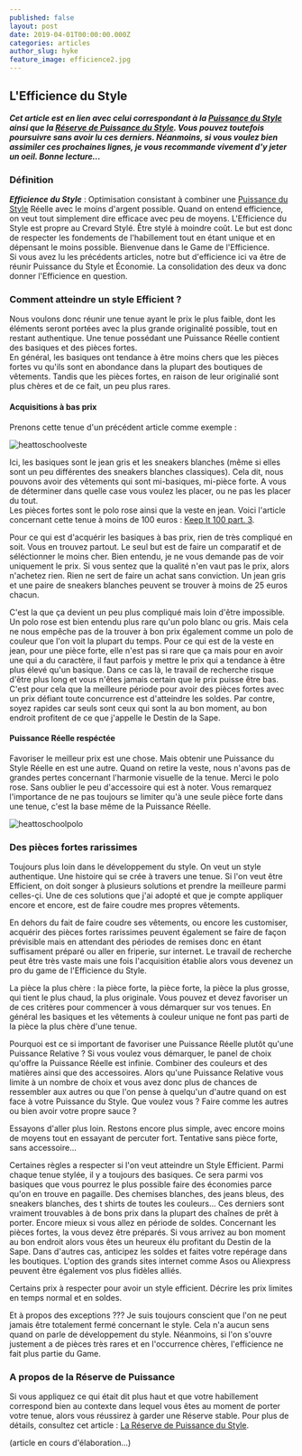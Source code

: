```yaml
---
published: false
layout: post
date: 2019-04-01T00:00:00.000Z
categories: articles
author_slug: hyke
feature_image: efficience2.jpg
---
```

## L'Efficience du Style

***Cet article est en lien avec celui correspondant à la [Puissance du Style](http://www.crevardstyle.com/La-Puissance-du-Style) ainsi que la [Réserve de Puissance du Style](http://www.crevardstyle.com/La-R%C3%A9serve-de-Puissance-du-Style). Vous pouvez toutefois poursuivre sans avoir lu ces derniers. Néanmoins, si vous voulez bien assimiler ces prochaines lignes, je vous recommande vivement d'y jeter un oeil. Bonne lecture...***

### Définition

***Efficience du Style*** : Optimisation consistant à combiner une [Puissance du Style](http://www.crevardstyle.com/La-Puissance-du-Style) Réelle avec le moins d'argent possible. Quand on entend efficience, on veut tout simplement dire efficace avec peu de moyens. L'Efficience du Style est propre au Crevard Stylé. Être stylé à moindre coût. Le but est donc de respecter les fondements de l'habillement tout en étant unique et en dépensant le moins possible. Bienvenue dans le Game de l'Efficience.  
Si vous avez lu les précédents articles, notre but d'efficience ici va être de réunir Puissance du Style et Économie. La consolidation des deux va donc donner l'Efficience en question.

### Comment atteindre un style Efficient ?

Nous voulons donc réunir une tenue ayant le prix le plus faible, dont les éléments seront portées avec la plus grande originalité possible, tout en restant authentique. Une tenue possédant une Puissance Réelle contient des basiques et des pièces fortes.  
En général, les basiques ont tendance à être moins chers que les pièces fortes vu qu'ils sont en abondance dans la plupart des boutiques de vêtements. Tandis que les pièces fortes, en raison de leur originalié sont plus chères et de ce fait, un peu plus rares.

#### Acquisitions à bas prix

Prenons cette tenue d'un précédent article comme exemple : 

![heattoschoolveste]({{site.url}}/{{site.baseurl}}img/heattoschoolveste.jpeg)

Ici, les basiques sont le jean gris et les sneakers blanches (même si elles sont un peu différentes des sneakers blanches classiques). Cela dit, nous pouvons avoir des vêtements qui sont mi-basiques, mi-pièce forte. A vous de déterminer dans quelle case vous voulez les placer, ou ne pas les placer du tout.  
Les pièces fortes sont le polo rose ainsi que la veste en jean. Voici l'article concernant cette tenue à moins de 100 euros : [Keep It 100 part. 3](http://www.crevardstyle.com/Keep-It-100-part-3).  

Pour ce qui est d'acquérir les basiques à bas prix, rien de très compliqué en soit. Vous en trouvez partout. Le seul but est de faire un comparatif et de séléctionner le moins cher. Bien entendu, je ne vous demande pas de voir uniquement le prix. Si vous sentez que la qualité n'en vaut pas le prix, alors n'achetez rien. Rien ne sert de faire un achat sans conviction. Un jean gris et une paire de sneakers blanches peuvent se trouver à moins de 25 euros chacun.  

C'est la que ça devient un peu plus compliqué mais loin d'être impossible. Un polo rose est bien entendu plus rare qu'un polo blanc ou gris. Mais cela ne nous empêche pas de la trouver à bon prix également comme un polo de couleur que l'on voit la plupart du temps. Pour ce qui est de la veste en jean, pour une pièce forte, elle n'est pas si rare que ça mais pour en avoir une qui a du caractère, il faut parfois y mettre le prix qui a tendance à être plus élevé qu'un basique. Dans ce cas là, le travail de recherche risque d'être plus long et vous n'êtes jamais certain que le prix puisse être bas. C'est pour cela que la meilleure période pour avoir des pièces fortes avec un prix défiant toute concurrence est d'atteindre les soldes. Par contre, soyez rapides car seuls sont ceux qui sont la au bon moment, au bon endroit profitent de ce que j'appelle le Destin de la Sape.  

#### Puissance Réelle respéctée

Favoriser le meilleur prix est une chose. Mais obtenir une Puissance du Style Réelle en est une autre. Quand on retire la veste, nous n'avons pas de grandes pertes concernant l'harmonie visuelle de la tenue. Merci le polo rose. Sans oublier le peu d'accessoire qui est à noter. Vous remarquez l'importance de ne pas toujours se limiter qu'à une seule pièce forte dans une tenue, c'est la base même de la Puissance Réelle.

![heattoschoolpolo]({{site.url}}/{{site.baseurl}}img/heattoschoolpolo.jpeg)

### Des pièces fortes rarissimes

Toujours plus loin dans le développement du style. On veut un style authentique. Une histoire qui se crée à travers une tenue. Si l'on veut être Efficient, on doit songer à plusieurs solutions et prendre la meilleure parmi celles-çi. Une de ces solutions que j'ai adopté et que je compte appliquer encore et encore, est de faire coudre mes propres vêtements. 

En dehors du fait de faire coudre ses vêtements, ou encore les customiser, acquérir des pièces fortes rarissimes peuvent également se faire de façon prévisible mais en attendant des périodes de remises donc en étant suffisament préparé ou aller en friperie, sur internet. Le travail de recherche peut être très vaste mais une fois l'acquisition établie alors vous devenez un pro du game de l'Efficience du Style.

La pièce la plus chère : la pièce forte, la pièce forte, la pièce la plus grosse, qui tient le plus chaud, la plus originale. Vous pouvez et devez favoriser un de ces critères pour commencer à vous démarquer sur vos tenues. En général les basiques et les vêtements à couleur unique ne font pas parti de la pièce la plus chère d'une tenue.

Pourquoi est ce si important de favoriser une Puissance Réelle plutôt qu'une Puissance Relative ? Si vous voulez vous démarquer, le panel de choix qu'offre la Puissance Réelle est infinie. Combiner des couleurs et des matières ainsi que des accessoires. Alors qu'une Puissance Relative vous limite à un nombre de choix et vous avez donc plus de chances de ressembler aux autres ou que l'on pense à quelqu'un d'autre quand on est face à votre Puissance du Style. Que voulez vous ? Faire comme les autres ou bien avoir votre propre sauce ?

Essayons d'aller plus loin. Restons encore plus simple, avec encore moins de moyens tout en essayant de percuter fort. Tentative sans pièce forte, sans accessoire...

Certaines règles a respecter si l'on veut atteindre un Style Efficient.
Parmi chaque tenue stylée, il y a toujours des basiques. Ce sera parmi vos basiques que vous pourrez le plus possible faire des économies parce qu'on en trouve en pagaille. Des chemises blanches, des jeans bleus, des sneakers blanches, des t shirts de toutes les couleurs... Ces derniers sont vraiment trouvables à de bons prix dans la plupart des chaînes de prêt à porter. Encore mieux si vous allez en période de soldes.
Concernant les pièces fortes, la vous devez être préparés. Si vous arrivez au bon moment au bon endroit alors vous êtes un heureux élu profitant du Destin de la Sape. Dans d'autres cas, anticipez les soldes et faites votre repérage dans les boutiques. L'option des grands sites internet comme Asos ou Aliexpress peuvent être également vos plus fidèles alliés. 

Certains prix à respecter pour avoir un style efficient. Décrire les prix limites en temps normal et en soldes.

Et à propos des exceptions ??? Je suis toujours conscient que l'on ne peut jamais être totalement fermé concernant le style. Cela n'a aucun sens quand on parle de développement du style. Néanmoins, si l'on s'ouvre justement a de pièces très rares et en l'occurrence chères, l'efficience ne fait plus partie du Game.

### A propos de la Réserve de Puissance

Si vous appliquez ce qui était dit plus haut et que votre habillement correspond bien au contexte dans lequel vous êtes au moment de porter votre tenue, alors vous réussirez à garder une Réserve stable. Pour plus de détails, consultez cet article : [ La Réserve de Puissance du Style](http://www.crevardstyle.com/La-R%C3%A9serve-de-Puissance-du-Style).

(article en cours d'élaboration...)
